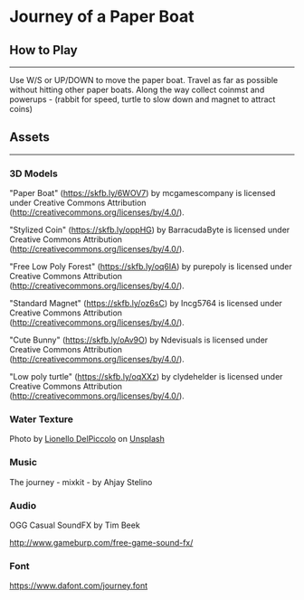 # Journey of a Paper Boat

## How to Play
---
Use W/S or UP/DOWN to move the paper boat. Travel as far as possible without hitting other paper boats. Along the way collect coinmst and powerups - (rabbit for speed, turtle to slow down and magnet to attract coins)

## Assets
---

### 3D Models
"Paper Boat" (https://skfb.ly/6WOV7) by mcgamescompany is licensed under Creative Commons Attribution (http://creativecommons.org/licenses/by/4.0/).

"Stylized Coin" (https://skfb.ly/oppHG) by BarracudaByte is licensed under Creative Commons Attribution (http://creativecommons.org/licenses/by/4.0/).

"Free Low Poly Forest" (https://skfb.ly/oq6IA) by purepoly is licensed under Creative Commons Attribution (http://creativecommons.org/licenses/by/4.0/).

"Standard Magnet" (https://skfb.ly/oz6sC) by Incg5764 is licensed under Creative Commons Attribution (http://creativecommons.org/licenses/by/4.0/).

"Cute Bunny" (https://skfb.ly/oAv9O) by Ndevisuals is licensed under Creative Commons Attribution (http://creativecommons.org/licenses/by/4.0/).

"Low poly turtle" (https://skfb.ly/oqXXz) by clydehelder is licensed under Creative Commons Attribution (http://creativecommons.org/licenses/by/4.0/).

### Water Texture

Photo by <a href="https://unsplash.com/@liodp?utm_source=unsplash&utm_medium=referral&utm_content=creditCopyText">Lionello DelPiccolo</a> on <a href="https://unsplash.com/photos/qEswHvOmi1c?utm_source=unsplash&utm_medium=referral&utm_content=creditCopyText">Unsplash</a>


### Music
The journey - mixkit - by Ahjay Stelino

### Audio
OGG Casual SoundFX by Tim Beek

http://www.gameburp.com/free-game-sound-fx/

### Font
https://www.dafont.com/journey.font